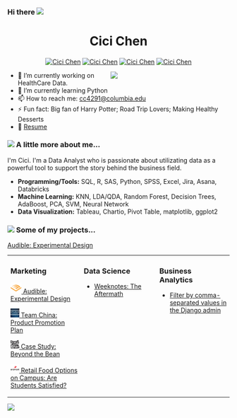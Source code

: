 ### Hi there <img src="https://media.giphy.com/media/hvRJCLFzcasrR4ia7z/giphy.gif" width="25px"> 

<p align="center"> <h1 align="center"> Cici Chen </h1> </p>
<p align="center"><a href="https://github.com/iamcici0424" target="_blank"><img align="center" src="https://cdn0.iconfinder.com/data/icons/social-media-filled-2/24/social_media-20-512.png" alt="Cici Chen" height="40" width="40" /></a>
  <a href="https://www.linkedin.com/in/iamcici/" target="_blank"><img align="center" src="https://cdn4.iconfinder.com/data/icons/colorful-guache-social-media-logos-1/159/social-media_linkedin-512.png" alt="Cici Chen" height="35" width="35" /></a>
  <a href="https://www.notion.so/iamcici/Welcome-to-Cici-s-Project-Portfolio-45f750933f6d4cf6b6de73bf73239bca" target="_blank"><img align="center" src="https://img.icons8.com/plasticine/2x/notion.png" alt="Cici Chen" height="50" width="50" /></a>
  <a href="mailto:cc4291@columbia.edu" target="_blank"><img align="center" src="https://cdn3.iconfinder.com/data/icons/colorful-guache-social-media-logos-1/159/social-media_gmail-512.png" alt="Cici Chen" height="32" width="32" /></a>
</p>

 <a href="#"><img align="right" src=pics/pic1.png width=270>
 </a>

- 🔭 I’m currently working on HealthCare Data.
- 🌱 I’m currently learning Python
- 📫 How to reach me: cc4291@columbia.edu
- ⚡ Fun fact: Big fan of Harry Potter; Road Trip Lovers; Making Healthy Desserts
- 📝 [Resume](https://www.notion.so/iamcici/Resume-8fe8945f1d28476b8343de4e61cf46ee#b642b55f20b444dc8b509d4fcc0ef357)

### <img src="https://media.giphy.com/media/VgCDAzcKvsR6OM0uWg/giphy.gif" width="50"> A little more about me... 
I'm Cici. I'm a Data Analyst who is passionate about utilizating data as a powerful tool to support the story behind the business field.

- **Programming/Tools:** SQL, R, SAS, Python, SPSS, Excel, Jira, Asana, Databricks
- **Machine Learning:** KNN, LDA/QDA, Random Forest, Decision Trees, AdaBoost, PCA, SVM, Neural Network 
- **Data Visualization:** Tableau, Chartio, Pivot Table, matplotlib, ggplot2

###  <a href="#"><img src="https://media.giphy.com/media/VgCDAzcKvsR6OM0uWg/giphy.gif" width="50"></a> Some of my projects... 

[Audible: Experimental Design](iamcici0424/Audible_Experimental_Design/README.md)

<table><tr><td valign="top" width="33%">

### Marketing

 <a href="#"><img width="25" src=pics/audible.png > [Audible: Experimental Design](iamcici0424/Audible_Experimental_Design/README.md) </a>

 <a href="#"><img width="20" src=pics/team_china.jpg >   [Team China: Product Promotion Plan](iamcici0424/Product_Promotion_Plan/README.md) </a>

 <a href="#"><img width="20" src=pics/beyond_the_bean.png >    [Case Study: Beyond the Bean](iamcici0424/Beyond_the_Bean/README.md) </a>

 <a href="#"><img width="20" src=pics/armark.png >   [Retail Food Options on Campus: Are Students Satisfied?](/README.md) </a>


</td><td valign="top" width="34%">

### Data Science

* [Weeknotes: The Aftermath](https://github.com/iamcici0424/Marketing-Mix-Models)

</td><td valign="top" width="33%">

### Business Analytics

* [Filter by comma-separated values in the Django admin](https://github.com/iamcici0424/Marketing-Mix-Models)

</td></tr></table>

![](https://visitor-badge.glitch.me/badge?page_id=iamcici.iamcici)

<!--
**iamcici0424/iamcici0424** is a ✨ _special_ ✨ repository because its `README.md` (this file) appears on your GitHub profile.

Here are some ideas to get you started:

- 🔭 I’m currently working on ...
- 🌱 I’m currently learning ...
- 👯 I’m looking to collaborate on ...
- 🤔 I’m looking for help with ...
- 💬 Ask me about ...
- 📫 How to reach me: ...
- 😄 Pronouns: ...
- ⚡ Fun fact: ...
-->
